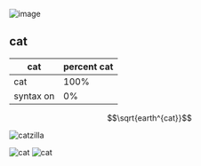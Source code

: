 ![image](https://encrypted-tbn0.gstatic.com/images?q=tbn:ANd9GcR957ymx54EBDoD140G65L0T78X17oNBgXgA5RNz1W1Gl9zS_c3:https://upload.wikimedia.org/wikipedia/commons/thumb/1/15/Cat_August_2010-4.jpg/1200px-Cat_August_2010-4.jpg&s)

## cat
 
 |cat      |percent cat|
 |---------|-----------|
 |cat      |100%       |
 |syntax on| 0%        |


 $$\sqrt{earth^{cat}}$$

![catzilla](https://i.etsystatic.com/19716042/r/il/cca77f/3139985939/il_570xN.3139985939_e4r5.jpg)

![cat](https://i.insider.com/5d7c03ac21214c346a18d871?width=600&format=jpeg&auto=webp)
![cat](https://www.wfla.com/wp-content/uploads/sites/71/2023/05/GettyImages-1389862392.jpg?w=2560&h=1440&crop=1)
